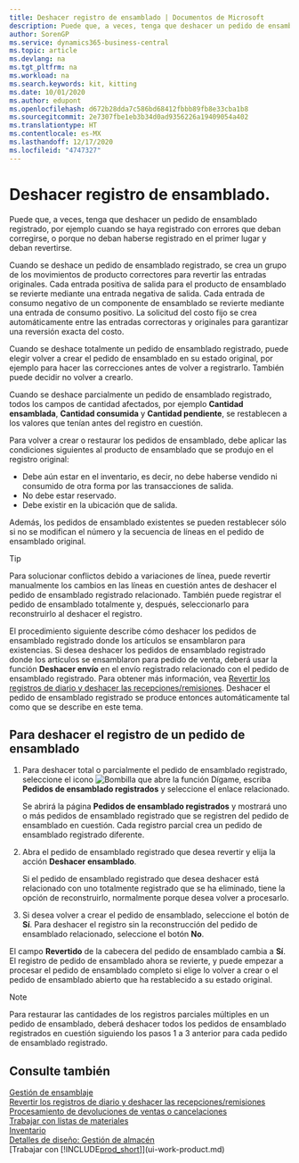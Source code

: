 ```yaml
---
title: Deshacer registro de ensamblado | Documentos de Microsoft
description: Puede que, a veces, tenga que deshacer un pedido de ensamblado registrado, por ejemplo cuando se haya registrado con errores que deban corregirse, o porque no deban haberse registrado en el primer lugar y deban revertirse.
author: SorenGP
ms.service: dynamics365-business-central
ms.topic: article
ms.devlang: na
ms.tgt_pltfrm: na
ms.workload: na
ms.search.keywords: kit, kitting
ms.date: 10/01/2020
ms.author: edupont
ms.openlocfilehash: d672b28dda7c586bd68412fbbb89fb8e33cba1b8
ms.sourcegitcommit: 2e7307fbe1eb3b34d0ad9356226a19409054a402
ms.translationtype: HT
ms.contentlocale: es-MX
ms.lasthandoff: 12/17/2020
ms.locfileid: "4747327"
---
```

# <a name="undo-assembly-posting"></a>Deshacer registro de ensamblado.
Puede que, a veces, tenga que deshacer un pedido de ensamblado registrado, por ejemplo cuando se haya registrado con errores que deban corregirse, o porque no deban haberse registrado en el primer lugar y deban revertirse.

Cuando se deshace un pedido de ensamblado registrado, se crea un grupo de los movimientos de producto correctores para revertir las entradas originales. Cada entrada positiva de salida para el producto de ensamblado se revierte mediante una entrada negativa de salida. Cada entrada de consumo negativo de un componente de ensamblado se revierte mediante una entrada de consumo positivo. La solicitud del costo fijo se crea automáticamente entre las entradas correctoras y originales para garantizar una reversión exacta del costo.  

Cuando se deshace totalmente un pedido de ensamblado registrado, puede elegir volver a crear el pedido de ensamblado en su estado original, por ejemplo para hacer las correcciones antes de volver a registrarlo. También puede decidir no volver a crearlo.  

Cuando se deshace parcialmente un pedido de ensamblado registrado, todos los campos de cantidad afectados, por ejemplo **Cantidad ensamblada**, **Cantidad consumida** y **Cantidad pendiente**, se restablecen a los valores que tenían antes del registro en cuestión.  

Para volver a crear o restaurar los pedidos de ensamblado, debe aplicar las condiciones siguientes al producto de ensamblado que se produjo en el registro original:  

-   Debe aún estar en el inventario, es decir, no debe haberse vendido ni consumido de otra forma por las transacciones de salida.  
-   No debe estar reservado.  
-   Debe existir en la ubicación que de salida.  

Además, los pedidos de ensamblado existentes se pueden restablecer sólo si no se modifican el número y la secuencia de líneas en el pedido de ensamblado original.  

> [!TIP]  
>  Para solucionar conflictos debido a variaciones de línea, puede revertir manualmente los cambios en las líneas en cuestión antes de deshacer el pedido de ensamblado registrado relacionado. También puede registrar el pedido de ensamblado totalmente y, después, seleccionarlo para reconstruirlo al deshacer el registro.  

El procedimiento siguiente describe cómo deshacer los pedidos de ensamblado registrado donde los artículos se ensamblaron para existencias. Si desea deshacer los pedidos de ensamblado registrado donde los artículos se ensamblaron para pedido de venta, deberá usar la función **Deshacer envío** en el envío registrado relacionado con el pedido de ensamblado registrado. Para obtener más información, vea [Revertir los registros de diario y deshacer las recepciones/remisiones](finance-how-reverse-journal-posting.md). Deshacer el pedido de ensamblado registrado se produce entonces automáticamente tal como que se describe en este tema.  

## <a name="to-undo-posting-of-an-assembly-order"></a>Para deshacer el registro de un pedido de ensamblado  
1.  Para deshacer total o parcialmente el pedido de ensamblado registrado, seleccione el icono ![Bombilla que abre la función Dígame](media/ui-search/search_small.png "Dígame qué desea hacer"), escriba **Pedidos de ensamblado registrados** y seleccione el enlace relacionado.  

    Se abrirá la página **Pedidos de ensamblado registrados** y mostrará uno o más pedidos de ensamblado registrado que se registren del pedido de ensamblado en cuestión. Cada registro parcial crea un pedido de ensamblado registrado diferente.  
2.  Abra el pedido de ensamblado registrado que desea revertir y elija la acción **Deshacer ensamblado**.  

    Si el pedido de ensamblado registrado que desea deshacer está relacionado con uno totalmente registrado que se ha eliminado, tiene la opción de reconstruirlo, normalmente porque desea volver a procesarlo.  
3.  Si desea volver a crear el pedido de ensamblado, seleccione el botón de **Sí**. Para deshacer el registro sin la reconstrucción del pedido de ensamblado relacionado, seleccione el botón **No**.  

El campo **Revertido** de la cabecera del pedido de ensamblado cambia a **Sí**. El registro de pedido de ensamblado ahora se revierte, y puede empezar a procesar el pedido de ensamblado completo si elige lo volver a crear o el pedido de ensamblado abierto que ha restablecido a su estado original.  

> [!NOTE]  
>  Para restaurar las cantidades de los registros parciales múltiples en un pedido de ensamblado, deberá deshacer todos los pedidos de ensamblado registrados en cuestión siguiendo los pasos 1 a 3 anterior para cada pedido de ensamblado registrado.  

## <a name="see-also"></a>Consulte también  
[Gestión de ensamblaje](assembly-assemble-items.md)  
[Revertir los registros de diario y deshacer las recepciones/remisiones](finance-how-reverse-journal-posting.md)  
[Procesamiento de devoluciones de ventas o cancelaciones](sales-how-process-sales-returns-cancellations.md)    
[Trabajar con listas de materiales](inventory-how-work-BOMs.md)  
[Inventario](inventory-manage-inventory.md)  
[Detalles de diseño: Gestión de almacén](design-details-warehouse-management.md)  
[Trabajar con [!INCLUDE[prod_short](includes/prod_short.md)]](ui-work-product.md)
